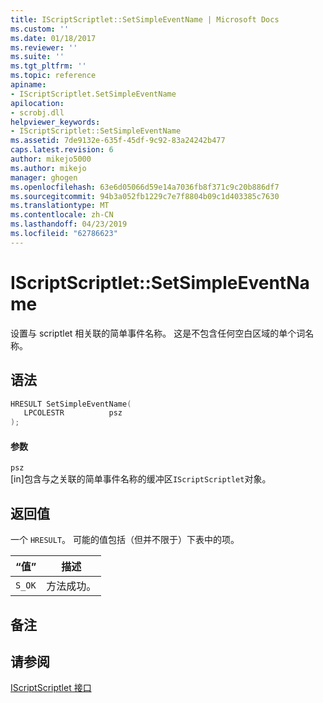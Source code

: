 ```yaml
---
title: IScriptScriptlet::SetSimpleEventName | Microsoft Docs
ms.custom: ''
ms.date: 01/18/2017
ms.reviewer: ''
ms.suite: ''
ms.tgt_pltfrm: ''
ms.topic: reference
apiname:
- IScriptScriptlet.SetSimpleEventName
apilocation:
- scrobj.dll
helpviewer_keywords:
- IScriptScriptlet::SetSimpleEventName
ms.assetid: 7de9132e-635f-45df-9c92-83a24242b477
caps.latest.revision: 6
author: mikejo5000
ms.author: mikejo
manager: ghogen
ms.openlocfilehash: 63e6d05066d59e14a7036fb8f371c9c20b886df7
ms.sourcegitcommit: 94b3a052fb1229c7e7f8804b09c1d403385c7630
ms.translationtype: MT
ms.contentlocale: zh-CN
ms.lasthandoff: 04/23/2019
ms.locfileid: "62786623"
---
```

# <a name="iscriptscriptletsetsimpleeventname"></a>IScriptScriptlet::SetSimpleEventName
设置与 scriptlet 相关联的简单事件名称。 这是不包含任何空白区域的单个词名称。  
  
## <a name="syntax"></a>语法  
  
```cpp
HRESULT SetSimpleEventName(  
   LPCOLESTR          psz  
);  
```  
  
#### <a name="parameters"></a>参数  
 `psz`  
 [in]包含与之关联的简单事件名称的缓冲区`IScriptScriptlet`对象。  
  
## <a name="return-value"></a>返回值  
 一个 `HRESULT`。 可能的值包括（但并不限于）下表中的项。  
  
|“值”|描述|  
|-----------|-----------------|  
|`S_OK`|方法成功。|  
  
## <a name="remarks"></a>备注  
  
## <a name="see-also"></a>请参阅  
 [IScriptScriptlet 接口](../../winscript/reference/iscriptscriptlet-interface.md)